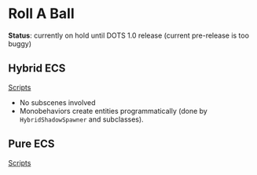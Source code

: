 # Roll A Ball

**Status**: currently on hold until DOTS 1.0 release (current pre-release is too
buggy)

## Hybrid ECS

[Scripts](Assets/Scripts/Hybrid/)

- No subscenes involved
- Monobehaviors create entities programmatically (done by `HybridShadowSpawner`
  and subclasses).

## Pure ECS

[Scripts](Assets/Scripts/Pure/)
